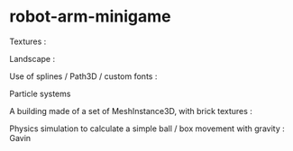 # robot-arm-minigame

Textures : 

Landscape : 

Use of splines / Path3D / custom fonts : 

Particle systems

A building made of a set of MeshInstance3D, with brick textures :

Physics simulation to calculate a simple ball / box movement with gravity : Gavin
